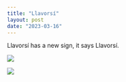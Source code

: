 ```yaml
---
title: "Llavorsí"
layout: post
date: "2023-03-16"
---
```


Llavorsí has a new sign, it says Llavorsí.

![](/assets/images/2023/20230310_220653-1024x461.jpg)

![](/assets/images/2023/20230310_220745-1024x461.jpg)
